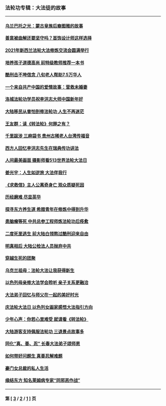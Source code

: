 ### 法轮功专辑：大法徒的故事
---
#### [乌兰巴托之光：蒙古皇族后裔图雅的故事](../../pages/nf1147481/n13155759.md?09170430) 
#### [善意被曲解还要坚守吗？首饰设计师这样选择](../../pages/nf1147481/n13077575.md?09170430) 
#### [2021年新西兰法轮大法修炼交流会圆满举行](../../pages/nf1147481/n13033149.md?09170430) 
#### [培养孩子道德高尚 前特级教师推荐一本书](../../pages/nf1147481/n12938640.md?09170430) 
#### [酷刑击不垮信念 八旬老人帮助7.5万华人](../../pages/nf1147481/n12880712.md?09170430) 
#### [一个来自共产中国的爱情故事：营救未婚妻](../../pages/nf1147481/n12778386.md?09170430) 
#### [洛城法轮功学员祝李洪志大师中国新年好](../../pages/nf1147481/n12724685.md?09170430) 
#### [大陆移民从害怕到修法轮功 人生不再迷茫](../../pages/nf1147481/n12414325.md?09170430) 
#### [王友群：读《转法轮》何罪之有？](../../pages/nf1147481/n12408647.md?09170430) 
#### [千里跋涉 三麻袋书 贵州古稀老人台湾传福音](../../pages/nf1147481/n12198750.md?09170430) 
#### [西方人回忆李洪志先生在瑞典传功讲法](../../pages/nf1147481/n12099607.md?09170430) 
#### [人间最美画面 摄影师看513世界法轮大法日](../../pages/nf1147481/n12094118.md?09170430) 
#### [姜光宇：人生如逆旅 大法伴我行](../../pages/nf1147481/n12088664.md?09170430) 
#### [《求救信》主人公离奇身亡 观众质疑死因](../../pages/nf1147481/n11845215.md?09170430) 
#### [历经磨难 尽显英华](../../pages/nf1147481/n11723297.md?09170430) 
#### [探寻东方养生道 希腊青年在修炼中得到升华](../../pages/nf1147481/n11494502.md?09170430) 
#### [患脑瘤等死 中共总参工程师炼法轮功后痊愈](../../pages/nf1147481/n11466682.md?09170430) 
#### [二度死里逃生 前大陆白领熬过酷刑迎来自由](../../pages/nf1147481/n11368594.md?09170430) 
#### [明真相后 大陆公检法人员抛弃中共](../../pages/nf1147481/n11358618.md?09170430) 
#### [穿越生死的团聚](../../pages/nf1147481/n11258922.md?09170430) 
#### [乌克兰祖母：法轮大法让我获得新生](../../pages/nf1147481/n11269457.md?09170430) 
#### [以色列母亲修大法学会聆听 亲子关系更融洽](../../pages/nf1147481/n11268195.md?09170430) 
#### [大法弟子回忆与师父在一起的美好时光](../../pages/nf1147481/n11267759.md?09170430) 
#### [庆法轮大法日 以色列女画家感悟大法指引方向](../../pages/nf1147481/n11267735.md?09170430) 
#### [少年心声：你若心里难受 就请看《转法轮》](../../pages/nf1147481/n11267496.md?09170430) 
#### [大陆游客支持佩服法轮功 三退景点故事多](../../pages/nf1147481/n11267378.md?09170430) 
#### [同化“真、善、忍” 长春大法弟子颂师恩](../../pages/nf1147481/n11266497.md?09170430) 
#### [如何带好问题生 真善忍解难题](../../pages/nf1147481/n11243655.md?09170430) 
#### [豪门女总裁的私人生活](../../pages/nf1147481/n10127794.md?09170430) 
#### [缘结东方 知名莱姆病专家“同邪恶作战”](../../pages/nf1147481/n10682468.md?09170430) 

---
#### 第 [ [3](./3.md?09170430) / [2](./2.md?09170430) / [1](./1.md?09170430) ] 页
